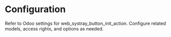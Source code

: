 # Configuration

Refer to Odoo settings for web_systray_button_init_action. Configure related models, access rights, and options as needed.
